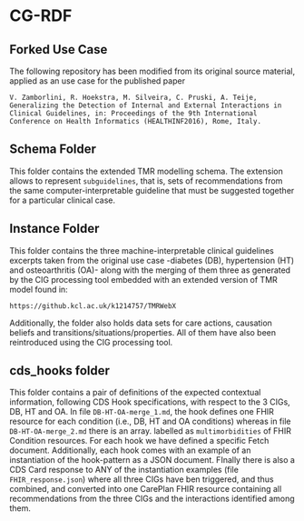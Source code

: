 # CG-RDF

## Forked Use Case 

The following repository has been modified from its original source material, applied as an use case for the published paper

```
V. Zamborlini, R. Hoekstra, M. Silveira, C. Pruski, A. Teije, Generalizing the Detection of Internal and External Interactions in Clinical Guidelines, in: Proceedings of the 9th International Conference on Health Informatics (HEALTHINF2016), Rome, Italy.

```

## Schema Folder

This folder contains the extended TMR modelling schema. The extension allows to represent `subguidelines`, that is, sets of recommendations from the same computer-interpretable guideline that must be suggested together for a particular clinical case.

## Instance Folder

This folder contains the three machine-interpretable clinical guidelines excerpts taken from the original use case -diabetes (DB), hypertension (HT) and osteoarthritis (OA)- along with the merging of them three as generated by the CIG processing tool embedded with an extended version of TMR model found in:
```
https://github.kcl.ac.uk/k1214757/TMRWebX

```
Additionally, the folder also holds data sets for care actions, causation beliefs and transitions/situations/properties. All of them have also been reintroduced using the CIG processing tool.



## cds_hooks folder
This folder contains a pair of definitions of the expected contextual information, following CDS Hook specifications, with respect to the 3 CIGs, DB, HT and OA. 
In file `DB-HT-OA-merge_1.md`, the hook defines one FHIR resource for each condition (i.e., DB, HT and OA conditions) whereas in file `DB-HT-OA-merge_2.md` there is an array. labelled as `multimorbidities` of FHIR Condition resources. For each hook we have defined a specific Fetch document.
Additionally, each hook comes with an example of an instantiation of the hook-pattern as a JSON document. FInally there is also a CDS Card response to ANY of the instantiation examples (file `FHIR_response.json`) where all three CIGs have ben triggered, and thus combined, and converted into one CarePlan FHIR resource containing all recommendations from the three CIGs and the interactions identified among them.

